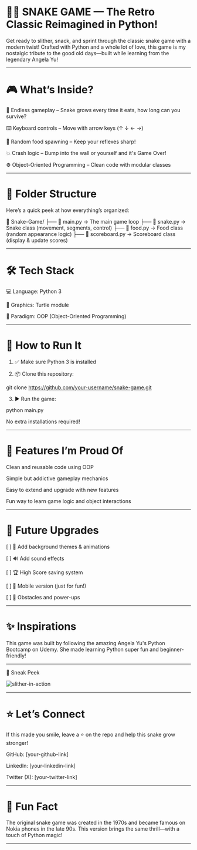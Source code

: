 # 🐍✨ SNAKE GAME — The Retro Classic Reimagined in Python!

Get ready to slither, snack, and sprint through the classic snake game with a modern twist!
Crafted with Python and a whole lot of love, this game is my nostalgic tribute to the good old days—built while learning from the legendary Angela Yu!


---

# 🎮 What’s Inside?

🔁 Endless gameplay – Snake grows every time it eats, how long can you survive?

⌨️ Keyboard controls – Move with arrow keys (↑ ↓ ← →)

🍎 Random food spawning – Keep your reflexes sharp!

💥 Crash logic – Bump into the wall or yourself and it's Game Over!

⚙️ Object-Oriented Programming – Clean code with modular classes



---

# 📂 Folder Structure

Here’s a quick peek at how everything’s organized:

📁 Snake-Game/
├── 🐍 main.py → The main game loop
├── 🐍 snake.py → Snake class (movement, segments, control)
├── 🐍 food.py → Food class (random appearance logic)
├── 🐍 scoreboard.py → Scoreboard class (display & update scores)


---

# 🛠️ Tech Stack

💻 Language: Python 3

🎨 Graphics: Turtle module

🧠 Paradigm: OOP (Object-Oriented Programming)



---

# 🚀 How to Run It

1. ✅ Make sure Python 3 is installed


2. 📦 Clone this repository:

git clone https://github.com/your-username/snake-game.git


3. ▶️ Run the game:

python main.py



No extra installations required!


---

# 🌟 Features I’m Proud Of

Clean and reusable code using OOP

Simple but addictive gameplay mechanics

Easy to extend and upgrade with new features

Fun way to learn game logic and object interactions



---

# 🧪 Future Upgrades

[ ] 🌈 Add background themes & animations

[ ] 🔊 Add sound effects

[ ] 🏆 High Score saving system

[ ] 📱 Mobile version (just for fun!)

[ ] 🧩 Obstacles and power-ups



---

# ✨ Inspirations

This game was built by following the amazing Angela Yu's Python Bootcamp on Udemy.
She made learning Python super fun and beginner-friendly!


---

📸 Sneak Peek

![slither-in-action](https://github.com/user-attachments/assets/584d5f7d-5bf0-4bf2-9f2e-676be78b677e)



---

# ⭐ Let’s Connect

If this made you smile, leave a ⭐ on the repo and help this snake grow stronger!

GitHub: [your-github-link]

LinkedIn: [your-linkedin-link]

Twitter (X): [your-twitter-link]



---

# 🧠 Fun Fact

The original snake game was created in the 1970s and became famous on Nokia phones in the late 90s. This version brings the same thrill—with a touch of Python magic!


---

